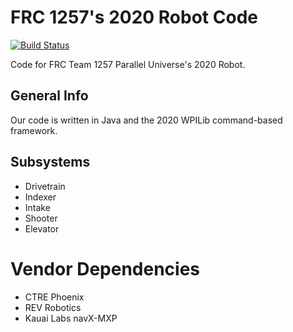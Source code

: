 # FRC 1257's 2020 Robot Code

[![Build Status](https://travis-ci.org/FRC1257/2020-Robot.svg?branch=master)](https://travis-ci.org/FRC1257/2020-Robot)

Code for FRC Team 1257 Parallel Universe's 2020 Robot.

## General Info

Our code is written in Java and the 2020 WPILib command-based framework.

## Subsystems

- Drivetrain
- Indexer
- Intake
- Shooter
- Elevator

# Vendor Dependencies

- CTRE Phoenix
- REV Robotics
- Kauai Labs navX-MXP
